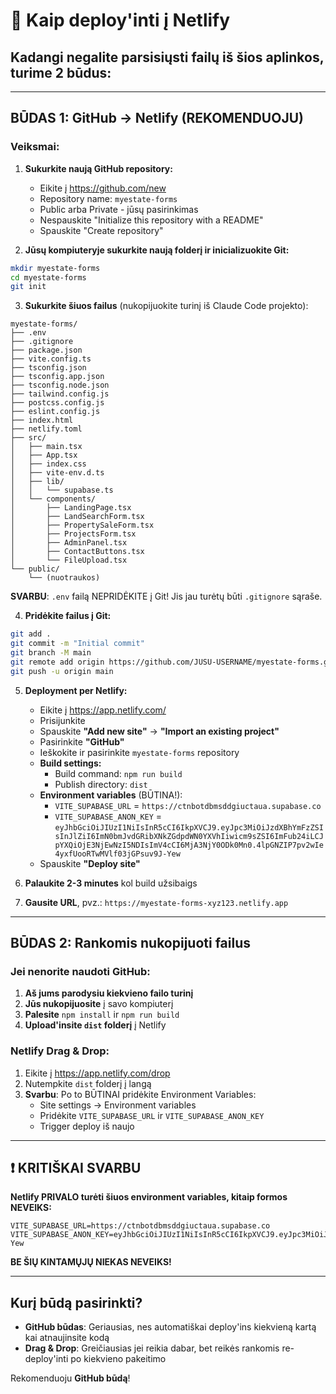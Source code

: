 # 🚀 Kaip deploy'inti į Netlify

## Kadangi negalite parsisiųsti failų iš šios aplinkos, turime 2 būdus:

---

## BŪDAS 1: GitHub → Netlify (REKOMENDUOJU)

### Veiksmai:

1. **Sukurkite naują GitHub repository:**
   - Eikite į https://github.com/new
   - Repository name: `myestate-forms`
   - Public arba Private - jūsų pasirinkimas
   - Nespauskite "Initialize this repository with a README"
   - Spauskite "Create repository"

2. **Jūsų kompiuteryje sukurkite naują folderį ir inicializuokite Git:**

```bash
mkdir myestate-forms
cd myestate-forms
git init
```

3. **Sukurkite šiuos failus** (nukopijuokite turinį iš Claude Code projekto):

```
myestate-forms/
├── .env
├── .gitignore
├── package.json
├── vite.config.ts
├── tsconfig.json
├── tsconfig.app.json
├── tsconfig.node.json
├── tailwind.config.js
├── postcss.config.js
├── eslint.config.js
├── index.html
├── netlify.toml
├── src/
│   ├── main.tsx
│   ├── App.tsx
│   ├── index.css
│   ├── vite-env.d.ts
│   ├── lib/
│   │   └── supabase.ts
│   └── components/
│       ├── LandingPage.tsx
│       ├── LandSearchForm.tsx
│       ├── PropertySaleForm.tsx
│       ├── ProjectsForm.tsx
│       ├── AdminPanel.tsx
│       ├── ContactButtons.tsx
│       └── FileUpload.tsx
└── public/
    └── (nuotraukos)
```

**SVARBU**: `.env` failą NEPRIDĖKITE į Git! Jis jau turėtų būti `.gitignore` sąraše.

4. **Pridėkite failus į Git:**

```bash
git add .
git commit -m "Initial commit"
git branch -M main
git remote add origin https://github.com/JUSU-USERNAME/myestate-forms.git
git push -u origin main
```

5. **Deployment per Netlify:**

   - Eikite į https://app.netlify.com/
   - Prisijunkite
   - Spauskite **"Add new site"** → **"Import an existing project"**
   - Pasirinkite **"GitHub"**
   - Ieškokite ir pasirinkite `myestate-forms` repository
   - **Build settings:**
     - Build command: `npm run build`
     - Publish directory: `dist`
   - **Environment variables** (BŪTINA!):
     - `VITE_SUPABASE_URL` = `https://ctnbotdbmsddgiuctaua.supabase.co`
     - `VITE_SUPABASE_ANON_KEY` = `eyJhbGciOiJIUzI1NiIsInR5cCI6IkpXVCJ9.eyJpc3MiOiJzdXBhYmFzZSIsInJlZiI6ImN0bmJvdGRibXNkZGdpdWN0YXVhIiwicm9sZSI6ImFub24iLCJpYXQiOjE3NjEwNzI5NDIsImV4cCI6MjA3NjY0ODk0Mn0.4lpGNZIP7pv2wIe4yxfUooRTwMVlf03jGPsuv9J-Yew`
   - Spauskite **"Deploy site"**

6. **Palaukite 2-3 minutes** kol build užsibaigs

7. **Gausite URL**, pvz.: `https://myestate-forms-xyz123.netlify.app`

---

## BŪDAS 2: Rankomis nukopijuoti failus

### Jei nenorite naudoti GitHub:

1. **Aš jums parodysiu kiekvieno failo turinį**
2. **Jūs nukopijuosite** į savo kompiuterį
3. **Palesite** `npm install` ir `npm run build`
4. **Upload'insite `dist` folderį** į Netlify

### Netlify Drag & Drop:

1. Eikite į https://app.netlify.com/drop
2. Nutempkite `dist` folderį į langą
3. **Svarbu**: Po to BŪTINAI pridėkite Environment Variables:
   - Site settings → Environment variables
   - Pridėkite `VITE_SUPABASE_URL` ir `VITE_SUPABASE_ANON_KEY`
   - Trigger deploy iš naujo

---

## ❗ KRITIŠKAI SVARBU

**Netlify PRIVALO turėti šiuos environment variables, kitaip formos NEVEIKS:**

```
VITE_SUPABASE_URL=https://ctnbotdbmsddgiuctaua.supabase.co
VITE_SUPABASE_ANON_KEY=eyJhbGciOiJIUzI1NiIsInR5cCI6IkpXVCJ9.eyJpc3MiOiJzdXBhYmFzZSIsInJlZiI6ImN0bmJvdGRibXNkZGdpdWN0YXVhIiwicm9sZSI6ImFub24iLCJpYXQiOjE3NjEwNzI5NDIsImV4cCI6MjA3NjY0ODk0Mn0.4lpGNZIP7pv2wIe4yxfUooRTwMVlf03jGPsuv9J-Yew
```

**BE ŠIŲ KINTAMŲJŲ NIEKAS NEVEIKS!**

---

## Kurį būdą pasirinkti?

- **GitHub būdas**: Geriausias, nes automatiškai deploy'ins kiekvieną kartą kai atnaujinsite kodą
- **Drag & Drop**: Greičiausias jei reikia dabar, bet reikės rankomis re-deploy'inti po kiekvieno pakeitimo

Rekomenduoju **GitHub būdą**!
